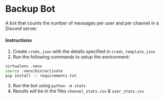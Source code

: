 # Backup Bot

A bot that counts the number of messages per user and per channel in a Discord server.

#### Instructions
1. Create `creds.json` with the details specified in `creds_template.json`
2. Run the following commands to setup the environment:
```bash
virtualenv .venv
source .venv/bin/activate
pip install -r requirements.txt
```
3. Run the bot using `python -m stats`
4. Results will be in the files `channel_stats.csv` & `user_stats.csv`
